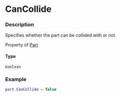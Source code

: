 # CanCollide

### Description

Specifies whether the part can be collided with or not.

Property of [Part](/classes/Part/)

#### Type

`boolean`

### Example

```lua
part.CanCollide = false
```
